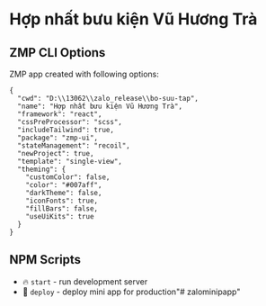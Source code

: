 # Hợp nhất bưu kiện Vũ Hương Trà

## ZMP CLI Options

ZMP app created with following options:

```
{
  "cwd": "D:\\13062\\zalo_release\\bo-suu-tap",
  "name": "Hợp nhất bưu kiện Vũ Hương Trà",
  "framework": "react",
  "cssPreProcessor": "scss",
  "includeTailwind": true,
  "package": "zmp-ui",
  "stateManagement": "recoil",
  "newProject": true,
  "template": "single-view",
  "theming": {
    "customColor": false,
    "color": "#007aff",
    "darkTheme": false,
    "iconFonts": true,
    "fillBars": false,
    "useUiKits": true
  }
}
```

## NPM Scripts

* 🔥 `start` - run development server
* 🙏 `deploy` - deploy mini app for production"# zalominipapp" 

